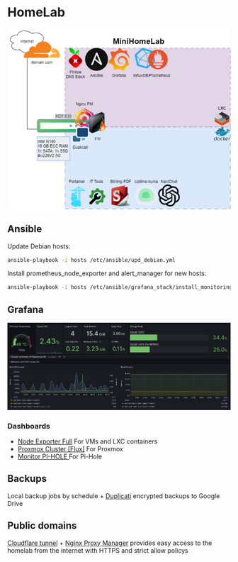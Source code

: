 # HomeLab
![image](Docs/Img/HomeLab.png)

## Ansible
Update Debian hosts:
```sh
ansible-playbook -i hosts /etc/ansible/upd_debian.yml
```
Install prometheus_node_exporter and alert_manager for new hosts:
```sh
ansible-playbook -i hosts /etc/ansible/grafana_stack/install_monitoring.yml
```

## Grafana
![image](Docs/Img/grafana_pve.png)
### Dashboards
* [Node Exporter Full](https://grafana.com/grafana/dashboards/1860) For VMs and LXC containers
* [Proxmox Cluster [Flux]](https://grafana.com/grafana/dashboards/15356) For Proxmox
* [Monitor PI-HOLE ](https://grafana.com/grafana/dashboards/19760-monitor-pi-hole-sparta) For Pi-Hole

## Backups
Local backup jobs by schedule + [Duplicati](https://www.duplicati.com/) encrypted backups to Google Drive

## Public domains
[Cloudflare tunnel](https://www.cloudflare.com/products/tunnel/) + [Nginx Proxy Manager](https://nginxproxymanager.com/) provides easy access to the homelab from the internet with HTTPS and strict allow policys